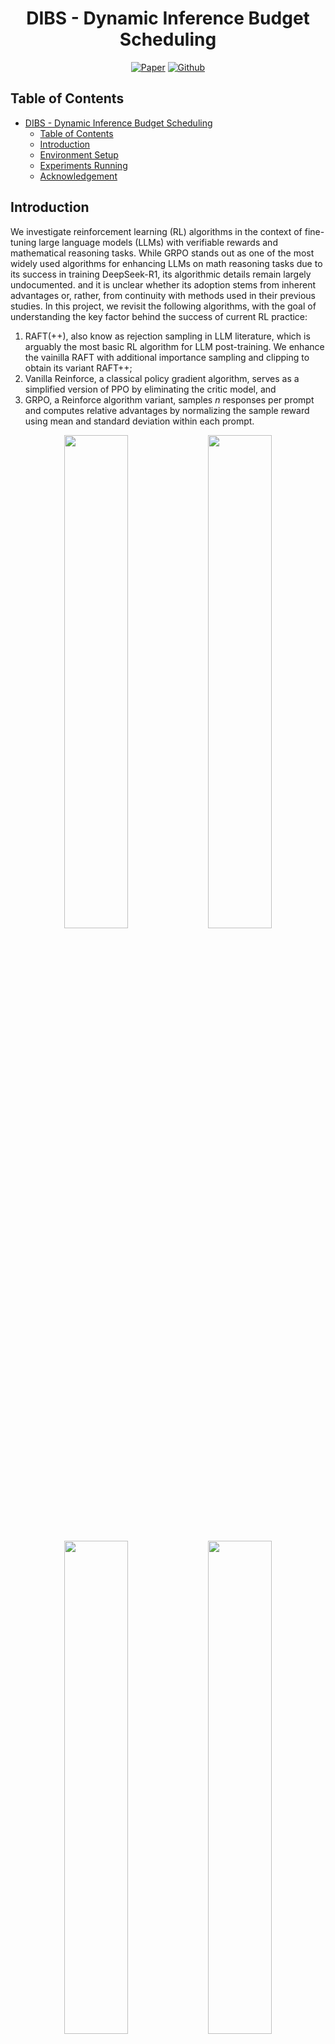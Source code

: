 <div align="center">

# DIBS - Dynamic Inference Budget Scheduling
[![Paper](https://img.shields.io/badge/paper-A42C25?style=for-the-badge&logo=arxiv&logoColor=white)](https://arxiv.org/pdf/2504.11343) [![Github](https://img.shields.io/badge/RAFT++-000000?style=for-the-badge&logo=github&logoColor=000&logoColor=white)](https://github.com/RLHFlow/Minimal-RL)
</div>

## Table of Contents
- [DIBS - Dynamic Inference Budget Scheduling](#dibs---dynamic-inference-budget-scheduling)
  - [Table of Contents](#table-of-contents)
  - [Introduction](#introduction)
  - [Environment Setup](#environment-setup)
  - [Experiments Running](#experiments-running)
  - [Acknowledgement](#acknowledgement)

## Introduction
We investigate reinforcement learning (RL) algorithms in the context of fine-tuning large language models (LLMs) with verifiable rewards and mathematical reasoning tasks. While GRPO stands out as one of the most widely used algorithms for enhancing LLMs on math reasoning tasks due to its success in training DeepSeek-R1, its algorithmic details remain largely undocumented. and it is unclear whether its adoption stems from inherent advantages or, rather, from continuity with methods used in their previous studies. In this project, we revisit the following algorithms, with the goal of understanding the key factor behind the success of current RL practice:
1. RAFT(++), also know as rejection sampling in LLM literature, which is arguably the most basic RL algorithm for LLM post-training. We enhance the vainilla RAFT with additional importance sampling and clipping to obtain its variant RAFT++;
2. Vanilla Reinforce, a classical policy gradient algorithm, serves as a simplified version of PPO by eliminating the critic model, and 
3. GRPO, a Reinforce algorithm variant, samples $n$ responses per prompt and computes relative advantages by normalizing the sample reward using mean and standard deviation within each prompt.

<p align="center">
  <img src="figures/comp_raftpp_grpo_KL.png" width="45%" />
  <img src="figures/comp_raftpp_grpo_entropy.png" width="45%" />
</p>
<p align="center">
  <img src="figures/comp_raftpp_grpo_llama_kl.png" width="45%" />
  <img src="figures/comp_raftpp_grpo_llama_entropy.png" width="45%" />
</p>

**Main Takeaways**
1. **RAFT++ vs. Reinforce/GRPO:** From RAFT++ to Reinforce (including GRPO): RAFT++ performs surprisingly well, approaching competitive final performance with small gap compared to GRPO and achieving faster early-stage convergence, despite its simplicity.
2. **Positive-Only Training & Entropy Collapse:** Training solely on positive samples (as in RAFT++) accelerates convergence but leads to early entropy collapse. Once entropy stabilizes, performance plateaus. The negative samples play a crucial role in maintaining exploration and preventing distributional collapse. This exploration benefit is likely a contributing factor to the performance gap between RAFT++ and RL-based methods such as Reinforce and GRPO.
3. **From Vanilla Reinforce to GRPO**: we find that for on-policy methods, training on prompts where all sampled responses are incorrect can significantly harm performance. We further identify that the performance gain of GRPO over standard Reinforce largely stems from its implicit filtering of these harmful prompts. In contrast, reward normalization techniques by mean and standard deviation within a prompt have minimal impact.
4. **A New Variant – Reinforce-rej**: Motivated by our studies with both RAFT and Reinforce, we study a new Reinforce variant, *Reinforce-rej*, which selectively filters out prompts with either all correct or all incorrect responses. This method enjoys comparable final performance to GRPO, and demonstrates superior KL efficiency.


<p align="center">
  <img src="figures/reward_reinforce_rej.png" width="72%" />
</p>


<p align="center">
  <img src="figures/kl_reinforce_rej.png" width="46%" />
    <img src="figures/entropy_reinforce_rej.png" width="46%" />
</p>

## Environment Setup
1. Create a new environment.
   ```bash
   python -m venv ~/.python/raftpp
   source ~/.python/raftpp/bin/activate
   # You can also use conda 
   #conda create -n raftpp python==3.10
   #conda activate raftpp
   ```
2. Install dependencies
   ```bash
   pip install pip --upgrade
   pip install uv
   python -m uv pip install torch==2.4.0 --index-url https://download.pytorch.org/whl/cu124
   python -m uv pip install flash-attn --no-build-isolation
   git clone https://github.com/RAFT-PlusPlus/RAFT-PlusPlus.git
   cd RAFT-PlusPlus/
   python -m uv pip install -e .
   python -m uv pip install vllm==0.6.3
   ```

## Experiments Running
1. Prepare the training and test datasets.
    ```bash
    python scripts/data_preprocess/math_dataset.py
    python scripts/data_preprocess/numina_process.py
    ```
2. Start the training loop.
   ```bash
   bash examples/scripts/run_em.sh
   bash examples/scripts/raft_raft.sh
   ```

## Acknowledgement
We greatly thanks [verl](https://github.com/volcengine/verl) for providing the awesome codebase!